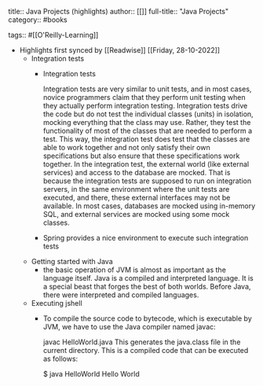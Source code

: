 title:: Java Projects (highlights)
author:: [[]]
full-title:: "Java Projects"
category:: #books

tags:: #[[O'Reilly-Learning]]

- Highlights first synced by [[Readwise]] [[Friday, 28-10-2022]]
	- Integration tests
		- Integration tests
		                
		            
		            
		                
		  Integration tests are very similar to unit tests, and in most cases, novice programmers claim that they perform unit testing when they actually perform integration testing.
		  Integration tests drive the code but do not test the individual classes (units) in isolation, mocking everything that the class may use. Rather, they test the functionality of most of the classes that are needed to perform a test. This way, the integration test does test that the classes are able to work together and not only satisfy their own specifications but also ensure that these specifications work together.
		  In the integration test, the external world (like external services) and access to the database are mocked. That is because the integration tests are supposed to run on integration servers, in the same environment where the unit tests are executed, and there, these external interfaces may not be available. In most cases, databases are mocked using in-memory SQL, and external services are mocked using some mock classes.
		- Spring provides a nice environment to execute such integration tests
	- Getting started with Java
		- the basic operation of JVM is almost as important as the language itself. Java is a compiled and interpreted language. It is a special beast that forges the best of both worlds. Before Java, there were interpreted and compiled languages.
	- Executing jshell
		- To compile the source code to bytecode, which is executable by JVM, we have to use the Java compiler named javac:
		  
		  javac HelloWorld.java
		  This generates the java.class file in the current directory. This is a compiled code that can be executed as follows:
		  
		  $ java HelloWorld
		  Hello World